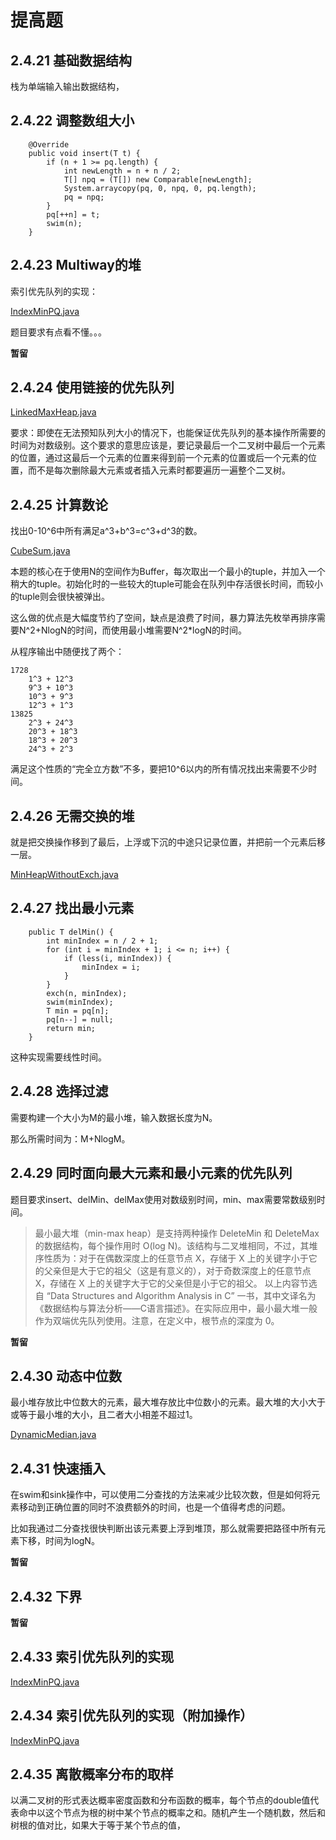 # 提高题

## 2.4.21 基础数据结构

栈为单端输入输出数据结构，

## 2.4.22 调整数组大小

```
    @Override
    public void insert(T t) {
        if (n + 1 >= pq.length) {
            int newLength = n + n / 2;
            T[] npq = (T[]) new Comparable[newLength];
            System.arraycopy(pq, 0, npq, 0, pq.length);
            pq = npq;
        }
        pq[++n] = t;
        swim(n);
    }
```

## 2.4.23 Multiway的堆

索引优先队列的实现：

[IndexMinPQ.java](https://github.com/Dokyme/algorithms_4th_exercises/blob/master/src/main/java/com/dokyme/alg4/sorting/priorityqueue/IndexMinPQ.java)

题目要求有点看不懂。。。

**暂留**

## 2.4.24 使用链接的优先队列

[LinkedMaxHeap.java](https://github.com/Dokyme/algorithms_4th_exercises/blob/master/src/main/java/com/dokyme/alg4/sorting/priorityqueue/LinkedMaxHeap.java)

要求：即使在无法预知队列大小的情况下，也能保证优先队列的基本操作所需要的时间为对数级别。这个要求的意思应该是，要记录最后一个二叉树中最后一个元素的位置，通过这最后一个元素的位置来得到前一个元素的位置或后一个元素的位置，而不是每次删除最大元素或者插入元素时都要遍历一遍整个二叉树。

## 2.4.25 计算数论

找出0-10^6中所有满足a^3+b^3=c^3+d^3的数。

[CubeSum.java](https://github.com/Dokyme/algorithms_4th_exercises/blob/master/src/main/java/com/dokyme/alg4/sorting/priorityqueue/CubeSum.java)

本题的核心在于使用N的空间作为Buffer，每次取出一个最小的tuple，并加入一个稍大的tuple。初始化时的一些较大的tuple可能会在队列中存活很长时间，而较小的tuple则会很快被弹出。

这么做的优点是大幅度节约了空间，缺点是浪费了时间，暴力算法先枚举再排序需要N^2+NlogN的时间，而使用最小堆需要N^2*logN的时间。

从程序输出中随便找了两个：

```
1728
	1^3 + 12^3
	9^3 + 10^3
	10^3 + 9^3
	12^3 + 1^3
13825
	2^3 + 24^3
	20^3 + 18^3
	18^3 + 20^3
	24^3 + 2^3
```

满足这个性质的“完全立方数”不多，要把10^6以内的所有情况找出来需要不少时间。

## 2.4.26 无需交换的堆

就是把交换操作移到了最后，上浮或下沉的中途只记录位置，并把前一个元素后移一层。

[MinHeapWithoutExch.java](https://github.com/Dokyme/algorithms_4th_exercises/blob/master/src/main/java/com/dokyme/alg4/sorting/priorityqueue/MinHeapWithoutExch.java)

## 2.4.27 找出最小元素

```
    public T delMin() {
        int minIndex = n / 2 + 1;
        for (int i = minIndex + 1; i <= n; i++) {
            if (less(i, minIndex)) {
                minIndex = i;
            }
        }
        exch(n, minIndex);
        swim(minIndex);
        T min = pq[n];
        pq[n--] = null;
        return min;
    }
```

这种实现需要线性时间。

## 2.4.28 选择过滤

需要构建一个大小为M的最小堆，输入数据长度为N。

那么所需时间为：M+NlogM。

## 2.4.29 同时面向最大元素和最小元素的优先队列

题目要求insert、delMin、delMax使用对数级别时间，min、max需要常数级别时间。

>最小最大堆（min-max heap）是支持两种操作 DeleteMin 和 DeleteMax 的数据结构，每个操作用时 O(log N)。该结构与二叉堆相同，不过，其堆序性质为：对于在偶数深度上的任意节点 X，存储于 X 上的关键字小于它的父亲但是大于它的祖父（这是有意义的），对于奇数深度上的任意节点 X，存储在 X 上的关键字大于它的父亲但是小于它的祖父。
>以上内容节选自 “Data Structures and Algorithm Analysis in C” 一书，其中文译名为《数据结构与算法分析——C语言描述》。在实际应用中，最小最大堆一般作为双端优先队列使用。注意，在定义中，根节点的深度为 0。

**暂留**

## 2.4.30 动态中位数

最小堆存放比中位数大的元素，最大堆存放比中位数小的元素。最大堆的大小大于或等于最小堆的大小，且二者大小相差不超过1。

[DynamicMedian.java](https://github.com/Dokyme/algorithms_4th_exercises/blob/master/src/main/java/com/dokyme/alg4/sorting/priorityqueue/DynamicMedian.java)

## 2.4.31 快速插入

在swim和sink操作中，可以使用二分查找的方法来减少比较次数，但是如何将元素移动到正确位置的同时不浪费额外的时间，也是一个值得考虑的问题。

比如我通过二分查找很快判断出该元素要上浮到堆顶，那么就需要把路径中所有元素下移，时间为logN。

**暂留**

## 2.4.32 下界

**暂留**

## 2.4.33 索引优先队列的实现

[IndexMinPQ.java](https://github.com/Dokyme/algorithms_4th_exercises/blob/master/src/main/java/com/dokyme/alg4/sorting/priorityqueue/IndexMinPQ.java)

## 2.4.34 索引优先队列的实现（附加操作）

[IndexMinPQ.java](https://github.com/Dokyme/algorithms_4th_exercises/blob/master/src/main/java/com/dokyme/alg4/sorting/priorityqueue/IndexMinPQ.java)

## 2.4.35 离散概率分布的取样

以满二叉树的形式表达概率密度函数和分布函数的概率，每个节点的double值代表命中以这个节点为根的树中某个节点的概率之和。随机产生一个随机数，然后和树根的值对比，如果大于等于某个节点的值，
